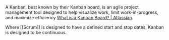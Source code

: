 A Kanban, best known by their Kanban board, is an agile project management tool designed to help visualize work, limit work-in-progress, and maximize efficiency [What is a Kanban Board? | Atlassian](https://www.atlassian.com/agile/kanban/boards).

Where [[Scrum]] is designed to have a defined start and stop dates, Kanban is designed to be continuous.